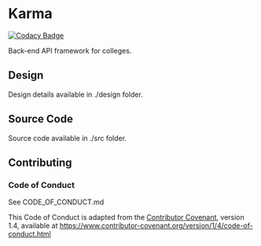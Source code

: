 # Karma

[![Codacy Badge](https://api.codacy.com/project/badge/Grade/ee425b15d0f9488b8a324cd170b6ff1a)](https://app.codacy.com/app/jilvin/karma?utm_source=github.com&utm_medium=referral&utm_content=ccfcet/karma&utm_campaign=badger)

Back-end API framework for colleges.

## Design
Design details available in ./design folder.

## Source Code
Source code available in ./src folder.

## Contributing

### Code of Conduct

See CODE_OF_CONDUCT.md

This Code of Conduct is adapted from the [Contributor Covenant][homepage], version 1.4,
available at https://www.contributor-covenant.org/version/1/4/code-of-conduct.html

[homepage]: https://www.contributor-covenant.org

